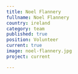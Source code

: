 ```yaml
---
title: Noel Flannery
fullname: Noel Flannery
country: ireland
category: team
published: true
position: Volunteer
current: true
image: noel-flannery.jpg
project: current

---
```

